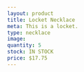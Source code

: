 ```yaml
---
layout: product
title: Locket Necklace
meta: This is a locket. 
type: necklace
image:
quantity: 5
stock: IN STOCK
price: $17.75
---
```


